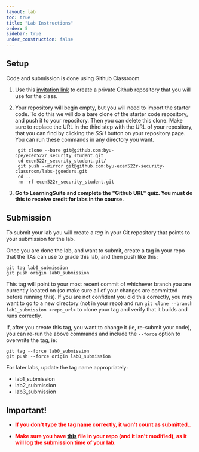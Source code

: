 ```yaml
---
layout: lab
toc: true
title: "Lab Instructions"
order: 5
sidebar: true
under_construction: false
---
```


## Setup
Code and submission is done using Github Classroom. 


1. Use this [invitation link](https://classroom.github.com/a/gzzaL2NG) to create a private Github repository that you will use for the class.

1. Your repository will begin empty, but you will need to import the starter code.  To do this we will do a bare clone of the starter code repository, and push it to your repository.  Then you can delete this clone.  Make sure to replace the URL in the third step with the URL of your repository, that you can find by clicking the *SSH* button on your repository page.  You can run these commands in any directory you want. 

        git clone --bare git@github.com:byu-cpe/ecen522r_security_student.git
        cd ecen522r_security_student.git/
        git push --mirror git@github.com:byu-ecen522r-security-classroom/labs-jgoeders.git
        cd ..
        rm -rf ecen522r_security_student.git

1. **Go to LearningSuite and complete the "Github URL" quiz.  You must do this to receive credit for labs in the course.**


## Submission

To submit your lab you will create a *tag* in your Git repository that points to your submission for the lab.

Once you are done the lab, and want to submit, create a tag in your repo that the TAs can use to grade this lab, and then push like this:

    git tag lab0_submission
    git push origin lab0_submission

This tag will point to your most recent commit of whichever branch you are currently located on (so make sure all of your changes are committed before running this).  If you are not confident you did this correctly, you may want to go to a new directory (not in your repo) and run `git clone --branch lab1_submission <repo_url>` to clone your tag and verify that it builds and runs correctly.

If, after you create this tag, you want to change it (ie, re-submit your code), you can re-run the above commands and include the `--force` option to overwrite the tag, ie:

    git tag --force lab0_submission
    git push --force origin lab0_submission


For later labs, update the tag name appropriately:
  * lab1_submission
  * lab2_submission
  * lab3_submission

## Important!
* <span style="color:red">**If you don't type the tag name correctly, it won't count as submitted.**.</span>

* <span style="color:red">**Make sure you have [this](https://github.com/byu-cpe/ecen522r_security_student/blob/main/.github/workflows/submission.yml) file in your repo (and it isn't modified), as it will log the submission time of your lab.**
</span>





